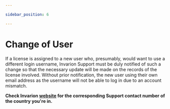 ```yaml
---

sidebar_position: 6

---
```

# Change of User

If a license is assigned to a new user who, presumably, would want to use a different login username, Invarion Support must be duly notified of such a change so that the necessary update will be made on the records of the license involved. Without prior notification, the new user using their own email address as the username will not be able to log in due to an account mismatch. 

**Check Invarion [website](https://invarion.com/locations/) for the corresponding Support contact number of the country you're in.**